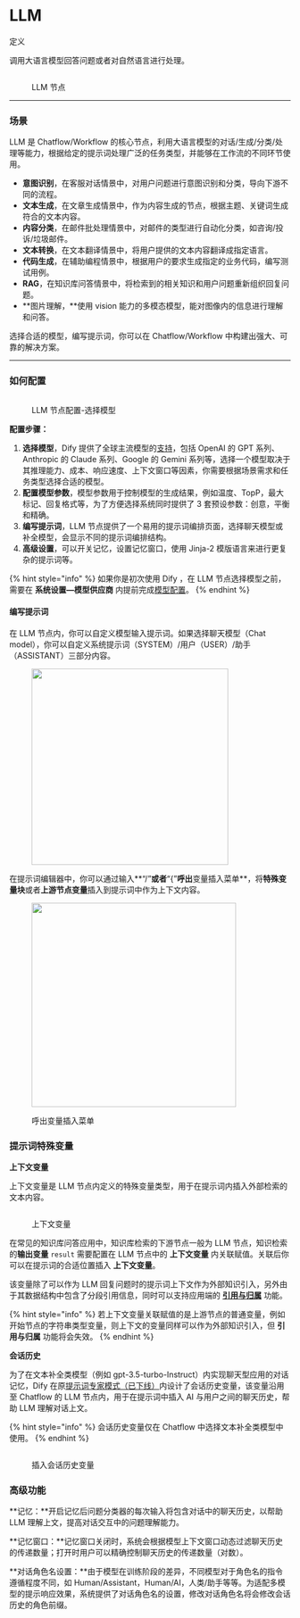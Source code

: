 # LLM

定义

调用大语言模型回答问题或者对自然语言进行处理。

<figure><img src="../../../.gitbook/assets/image (1).png" alt=""><figcaption><p>LLM 节点</p></figcaption></figure>

***

### 场景

LLM 是 Chatflow/Workflow 的核心节点，利用大语言模型的对话/生成/分类/处理等能力，根据给定的提示词处理广泛的任务类型，并能够在工作流的不同环节使用。

* **意图识别**，在客服对话情景中，对用户问题进行意图识别和分类，导向下游不同的流程。
* **文本生成**，在文章生成情景中，作为内容生成的节点，根据主题、关键词生成符合的文本内容。
* **内容分类**，在邮件批处理情景中，对邮件的类型进行自动化分类，如咨询/投诉/垃圾邮件。
* **文本转换**，在文本翻译情景中，将用户提供的文本内容翻译成指定语言。
* **代码生成**，在辅助编程情景中，根据用户的要求生成指定的业务代码，编写测试用例。
* **RAG**，在知识库问答情景中，将检索到的相关知识和用户问题重新组织回复问题。
* **图片理解，**使用 vision 能力的多模态模型，能对图像内的信息进行理解和问答。

选择合适的模型，编写提示词，你可以在 Chatflow/Workflow 中构建出强大、可靠的解决方案。

***

### 如何配置

<figure><img src="../../../.gitbook/assets/image (200).png" alt=""><figcaption><p>LLM 节点配置-选择模型</p></figcaption></figure>

**配置步骤：**

1. **选择模型**，Dify 提供了全球主流模型的[支持](../../../getting-started/readme/model-providers.md)，包括 OpenAI 的 GPT 系列、Anthropic 的 Claude 系列、Google 的 Gemini 系列等，选择一个模型取决于其推理能力、成本、响应速度、上下文窗口等因素，你需要根据场景需求和任务类型选择合适的模型。
2. **配置模型参数**，模型参数用于控制模型的生成结果，例如温度、TopP，最大标记、回复格式等，为了方便选择系统同时提供了 3 套预设参数：创意，平衡和精确。
3. **编写提示词**，LLM 节点提供了一个易用的提示词编排页面，选择聊天模型或补全模型，会显示不同的提示词编排结构。
4. **高级设置**，可以开关记忆，设置记忆窗口，使用 Jinja-2 模版语言来进行更复杂的提示词等。

{% hint style="info" %}
如果你是初次使用 Dify ，在 LLM 节点选择模型之前，需要在 **系统设置—模型供应商** 内提前完成[模型配置](../../model-configuration/)。
{% endhint %}

#### **编写提示词**

在 LLM 节点内，你可以自定义模型输入提示词。如果选择聊天模型（Chat model），你可以自定义系统提示词（SYSTEM）/用户（USER）/助手（ASSISTANT）三部分内容。

<figure><img src="../../../.gitbook/assets/image (203).png" alt="" width="352"><figcaption></figcaption></figure>

在提示词编辑器中，你可以通过输入**“/”**或者**“{”**呼出**变量插入菜单**，将**特殊变量块**或者**上游节点变量**插入到提示词中作为上下文内容。

<figure><img src="../../../.gitbook/assets/image (202).png" alt="" width="366"><figcaption><p>呼出变量插入菜单</p></figcaption></figure>

### **提示词特殊变量**

**上下文变量**

上下文变量是 LLM 节点内定义的特殊变量类型，用于在提示词内插入外部检索的文本内容。

<figure><img src="../../../.gitbook/assets/image (205).png" alt=""><figcaption><p>上下文变量</p></figcaption></figure>

在常见的知识库问答应用中，知识库检索的下游节点一般为 LLM 节点，知识检索的**输出变量** `result` 需要配置在 LLM 节点中的 **上下文变量** 内关联赋值。关联后你可以在提示词的合适位置插入 **上下文变量**。

该变量除了可以作为 LLM 回复问题时的提示词上下文作为外部知识引入，另外由于其数据结构中包含了分段引用信息，同时可以支持应用端的 [**引用与归属**](../../knowledge-base/retrieval\_test\_and\_citation.md#id-2-yin-yong-yu-gui-shu) 功能。

{% hint style="info" %}
若上下文变量关联赋值的是上游节点的普通变量，例如开始节点的字符串类型变量，则上下文的变量同样可以作为外部知识引入，但 **引用与归属** 功能将会失效。
{% endhint %}

**会话历史**

为了在文本补全类模型（例如 gpt-3.5-turbo-Instruct）内实现聊天型应用的对话记忆，Dify 在原[提示词专家模式（已下线）](../../application-design/prompt-engineering/prompt-engineering-1/)内设计了会话历史变量，该变量沿用至 Chatflow 的 LLM 节点内，用于在提示词中插入 AI 与用户之间的聊天历史，帮助 LLM 理解对话上文。

{% hint style="info" %}
会话历史变量仅在 Chatflow 中选择文本补全类模型中使用。
{% endhint %}

<figure><img src="../../../.gitbook/assets/image (204).png" alt=""><figcaption><p>插入会话历史变量</p></figcaption></figure>

### 高级功能

**记忆：**开启记忆后问题分类器的每次输入将包含对话中的聊天历史，以帮助 LLM 理解上文，提高对话交互中的问题理解能力。

**记忆窗口：**记忆窗口关闭时，系统会根据模型上下文窗口动态过滤聊天历史的传递数量；打开时用户可以精确控制聊天历史的传递数量（对数）。

**对话角色名设置：**由于模型在训练阶段的差异，不同模型对于角色名的指令遵循程度不同，如 Human/Assistant，Human/AI，人类/助手等等。为适配多模型的提示响应效果，系统提供了对话角色名的设置，修改对话角色名将会修改会话历史的角色前缀。
